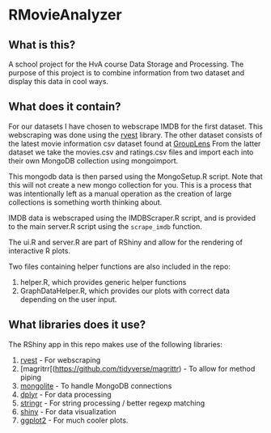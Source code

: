 # RMovieAnalyzer
## What is this?
A school project for the HvA course Data Storage and Processing. 
The purpose of this project is to combine information from two dataset and display this data in cool ways.
## What does it contain?
For our datasets I have chosen to webscrape IMDB for the first dataset. This webscraping was done using the [rvest](https://github.com/hadley/rvest) library.
The other dataset consists of the latest movie information csv dataset found at [GroupLens](https://grouplens.org/datasets/movielens/)
From the latter dataset we take the movies.csv and ratings.csv files and import each into their own MongoDB collection using
mongoimport. 

This mongodb data is then parsed using the MongoSetup.R script. Note that this will not create a new mongo collection for you. 
This is a process that was intentionally left as a manual operation as the creation of large collections is something worth thinking about.

IMDB data is webscraped using the IMDBScraper.R script, and is provided to the main server.R script using the `scrape_imdb` function.

The ui.R and server.R are part of RShiny and allow for the rendering of interactive R plots.

Two files containing helper functions are also included in the repo: 
1. helper.R, which provides generic helper functions
2. GraphDataHelper.R, which provides our plots with correct data depending on the user input.

## What libraries does it use?
The RShiny app in this repo makes use of the following libraries:
1.  [rvest](https://github.com/hadley/rvest) - For webscraping
2. [magritrr[(https://github.com/tidyverse/magrittr) - To allow for method piping
3. [mongolite](https://github.com/jeroen/mongolite) - To handle MongoDB connections
4. [dplyr](https://github.com/tidyverse/dplyr) - For data processing
5. [stringr](https://github.com/tidyverse/stringr) - For string processing / better regexp matching
6. [shiny](https://github.com/rstudio/shiny) - For data visualization
7. [ggplot2](https://github.com/tidyverse/ggplot2) - For much cooler plots.
